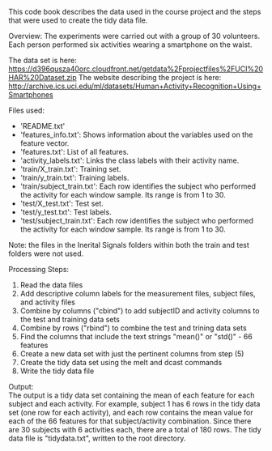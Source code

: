 This code book describes the data used in the course project and the steps that were used to create the tidy data file.  

Overview:
The experiments were carried out with a group of 30 volunteers. Each person performed six activities wearing a smartphone on the waist. 

The data set is here: https://d396qusza40orc.cloudfront.net/getdata%2Fprojectfiles%2FUCI%20HAR%20Dataset.zip
The website describing the project is here: http://archive.ics.uci.edu/ml/datasets/Human+Activity+Recognition+Using+Smartphones

Files used:
- 'README.txt'
- 'features_info.txt': Shows information about the variables used on the feature vector.
- 'features.txt': List of all features.
- 'activity_labels.txt': Links the class labels with their activity name.
- 'train/X_train.txt': Training set.
- 'train/y_train.txt': Training labels.
- 'train/subject_train.txt': Each row identifies the subject who performed the activity for each window sample. Its range is from 1 to 30. 
- 'test/X_test.txt': Test set.
- 'test/y_test.txt': Test labels.
- 'test/subject_train.txt': Each row identifies the subject who performed the activity for each window sample. Its range is from 1 to 30. 

Note:  the files in the Inerital Signals folders within both the train and test folders were not used.  

Processing Steps:
1) Read the data files
2) Add descriptive column labels for the measurement files, subject files, and activity files
3) Combine by columns ("cbind") to add subjectID and activity columns to the test and training data sets
4) Combine by rows ("rbind") to combine the test and trining data sets
5) Find the columns that include the text strings "mean()" or "std()" - 66 features
6) Create a new data set with just the pertinent columns from step (5)
7) Create the tidy data set using the melt and dcast commands
8) Write the tidy data file

Output:  
The output is a tidy data set containing the mean of each feature for each subject and each activity. For example, subject 1 has 6 rows in the tidy data set (one row for each activity), and each row contains the mean value for each of the 66 features for that subject/activity combination. Since there are 30 subjects with 6 activities each, there are a total of 180 rows. The tidy data file is "tidydata.txt", written to the root directory.  

